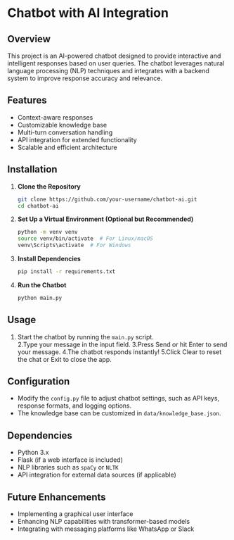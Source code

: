 # Chatbot with AI Integration  

## Overview  
This project is an AI-powered chatbot designed to provide interactive and intelligent responses based on user queries. The chatbot leverages natural language processing (NLP) techniques and integrates with a backend system to improve response accuracy and relevance.  

## Features  
- Context-aware responses  
- Customizable knowledge base  
- Multi-turn conversation handling  
- API integration for extended functionality  
- Scalable and efficient architecture  

## Installation  

1. **Clone the Repository**  
   ```bash  
   git clone https://github.com/your-username/chatbot-ai.git  
   cd chatbot-ai  
   ```  

2. **Set Up a Virtual Environment (Optional but Recommended)**  
   ```bash  
   python -m venv venv  
   source venv/bin/activate  # For Linux/macOS  
   venv\Scripts\activate  # For Windows  
   ```  

3. **Install Dependencies**  
   ```bash  
   pip install -r requirements.txt  
   ```  

4. **Run the Chatbot**  
   ```bash  
   python main.py  
   ```  

## Usage  
1. Start the chatbot by running the `main.py` script.  
2.Type your message in the input field.
3.Press Send or hit Enter to send your message.
4.The chatbot responds instantly!
5.Click Clear to reset the chat or Exit to close the app. 

## Configuration  
- Modify the `config.py` file to adjust chatbot settings, such as API keys, response formats, and logging options.  
- The knowledge base can be customized in `data/knowledge_base.json`.  

## Dependencies  
- Python 3.x  
- Flask (if a web interface is included)  
- NLP libraries such as `spaCy` or `NLTK`  
- API integration for external data sources (if applicable)  

## Future Enhancements  
- Implementing a graphical user interface  
- Enhancing NLP capabilities with transformer-based models  
- Integrating with messaging platforms like WhatsApp or Slack  

